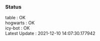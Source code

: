 ### Status


table : OK  
hogwarts : OK  
icy-bot : OK  
Latest Update : 2021-12-10 14:07:30.177942
